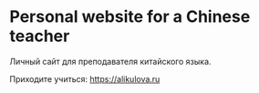 # Personal website for a Chinese teacher

Личный сайт для преподавателя китайского языка.

Приходите учиться: https://alikulova.ru